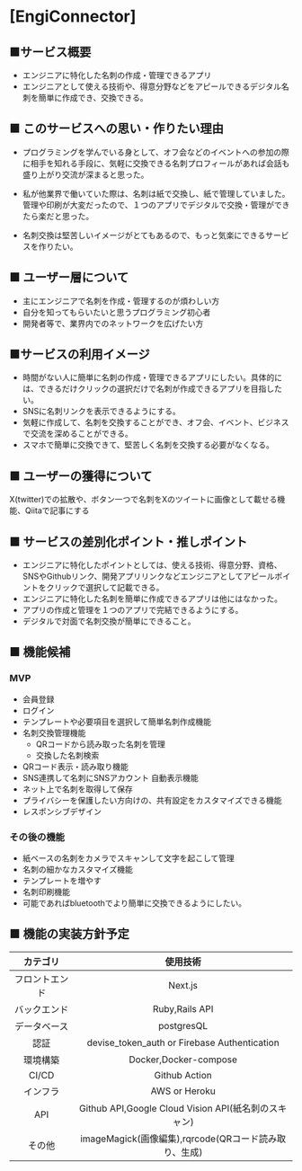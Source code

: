 # [EngiConnector]

## ■サービス概要
- エンジニアに特化した名刺の作成・管理できるアプリ
- エンジニアとして使える技術や、得意分野などをアピールできるデジタル名刺を簡単に作成でき、交換できる。

## ■ このサービスへの思い・作りたい理由

- プログラミングを学んでいる身として、オフ会などのイベントへの参加の際に相手を知れる手段に、気軽に交換できる名刺プロフィールがあれば会話も盛り上がり交流が深まると思った。

- 私が他業界で働いていた際は、名刺は紙で交換し、紙で管理していました。管理や印刷が大変だったので、１つのアプリでデジタルで交換・管理ができたら楽だと思った。

- 名刺交換は堅苦しいイメージがとてもあるので、もっと気楽にできるサービスを作りたい。

## ■ ユーザー層について
- 主にエンジニアで名刺を作成・管理するのが煩わしい方
- 自分を知ってもらいたいと思うプログラミング初心者
- 開発者等で、業界内でのネットワークを広げたい方

## ■サービスの利用イメージ

- 時間がない人に簡単に名刺の作成・管理できるアプリにしたい。具体的には、できるだけクリックの選択だけで名刺が作成できるアプリを目指したい。
- SNSに名刺リンクを表示できるようにする。
- 気軽に作成して、名刺を交換することができ、オフ会、イベント、ビジネスで交流を深めることができる。
- スマホで簡単に交換できて、堅苦しく名刺を交換する必要がなくなる。

## ■ ユーザーの獲得について

X(twitter)での拡散や、ボタン一つで名刺をXのツイートに画像として載せる機能、Qiitaで記事にする

## ■ サービスの差別化ポイント・推しポイント

- エンジニアに特化したポイントとしては、使える技術、得意分野、資格、SNSやGithubリンク、開発アプリリンクなどエンジニアとしてアピールポイントをクリックで選択して記載できる。
- エンジニアに特化した名刺を簡単に作成できるアプリは他にはなかった。
- アプリの作成と管理を１つのアプリで完結できるようにする。
- デジタルで対面で名刺交換が簡単にできること。

## ■ 機能候補
### MVP
* 会員登録
* ログイン
* テンプレートや必要項目を選択して簡単名刺作成機能
* 名刺交換管理機能
  * QRコードから読み取った名刺を管理
  * 交換した名刺検索
* QRコード表示・読み取り機能
* SNS連携して名刺にSNSアカウント
自動表示機能
* ネット上で名刺を取得して保存
* プライバシーを保護したい方向けの、共有設定をカスタマイズできる機能
* レスポンシブデザイン

### その後の機能
* 紙ベースの名刺をカメラでスキャンして文字を起こして管理
* 名刺の細かなカスタマイズ機能
* テンプレートを増やす
* 名刺印刷機能
* 可能であればbluetoothでより簡単に交換できるようにしたい。

## ■ 機能の実装方針予定

|カテゴリ|使用技術|
|:---:|:---:|
|フロントエンド|Next.js|
|バックエンド|Ruby,Rails API|
|データベース|postgresQL|
|認証|devise_token_auth or Firebase Authentication|
|環境構築|Docker,Docker-compose|
|CI/CD|Github Action|
|インフラ|AWS or Heroku|
|API|Github API,Google Cloud Vision API(紙名刺のスキャン)|
|その他|imageMagick(画像編集),rqrcode(QRコード読み取り、生成)|
